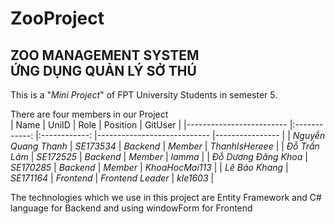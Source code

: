 # ZooProject

<h2> ZOO MANAGEMENT SYSTEM <br> ỨNG DỤNG QUẢN LÝ SỞ THÚ </h2>
This is a "<i>Mini Project</i>" of FPT University Students in semester 5.<br>

There are four members in our Project <br>
| Name                    	|     UniID    	|     Role     	| Position                   	| GitUser 	|
|-------------------------	|:------------:	|:------------:	|----------------------------	|----------------	|
| *Nguyễn Quang Thanh* 	| *SE173534* 	| *Backend*  	| *Member* 	| *ThanhIsHereee*    	|
| *Đỗ Trần Lâm*    	| *SE172525* 	| *Backend*  	| *Member*                 	| *lamma*  	|
| *Đỗ Dương Đăng Khoa*  	| *SE170285* 	| *Backend*  	| *Member*                 	| *KhoaHocMai113* 	|
| *Lê Bảo Khang*        	| *SE171164* 	| *Frontend* 	| *Frontend Leader*        	| *kle1603*    	|





The technologies which we use in this project are Entity Framework and C# language for Backend and using windowForm for Frontend
